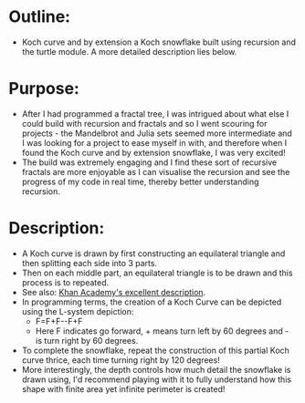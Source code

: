 # Outline:

- Koch curve and by extension a Koch snowflake built using recursion and the turtle module. A more detailed description lies below.

# Purpose:

- After I had programmed a fractal tree, I was intrigued about what else I could build with recursion and fractals and so I went scouring for projects - the Mandelbrot and Julia sets seemed more intermediate and I was looking for a project to ease myself in with, and therefore when I found the Koch curve and by extension snowflake, I was very excited!
- The build was extremely engaging and I find these sort of recursive fractals are more enjoyable as I can visualise the recursion and see the progress of my code in real time, thereby better understanding recursion.

# Description:

- A Koch curve is drawn by first constructing an equilateral triangle and then splitting each side into 3 parts.
- Then on each middle part, an equilateral triangle is to be drawn and this process is to repeated.
- See also: [Khan Academy's excellent description](https://www.khanacademy.org/math/geometry-home/geometry-volume-surface-area/koch-snowflake/v/koch-snowflake-fractal).
- In programming terms, the creation of a Koch Curve can be depicted using the L-system depiction:
    - F=F+F--F+F
    - Here F indicates go forward, + means turn left by 60 degrees and - is turn right by 60 degrees.
- To complete the snowflake, repeat the construction of this partial Koch curve thrice, each time turning right by 120 degrees!
- More interestingly, the depth controls how much detail the snowflake is drawn using, I'd recommend playing with it to fully understand how this shape with finite area yet infinite perimeter is created!
